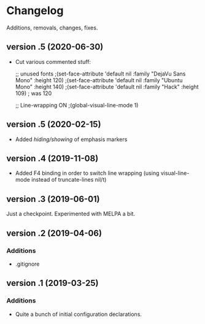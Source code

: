 # Changelog

Additions, removals, changes, fixes.

## version .5 (2020-06-30)

* Cut various commented stuff: 

	;; unused fonts
	;(set-face-attribute 'default nil :family "DejaVu Sans Mono" :height 120)
	;(set-face-attribute 'default nil :family "Ubuntu Mono" :height 140)
	;(set-face-attribute 'default nil :family "Hack" :height 109) ; was 120

	;; Line-wrapping ON
	;(global-visual-line-mode 1)

## version .5 (2020-02-15)
* Added *hiding/showing* of emphasis markers

## version .4 (2019-11-08)
* Added F4 binding in order to switch line wrapping (using visual-line-mode instead of truncate-lines nil/t)

## version .3 (2019-06-01)
Just a checkpoint. Experimented with MELPA a bit. 

## version .2 (2019-04-06)

### Additions
* .gitignore

## version .1 (2019-03-25)

### Additions
* Quite a bunch of initial configuration declarations. 
